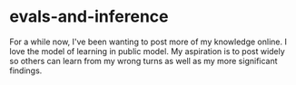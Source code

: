 # evals-and-inference
For a while now, I've been wanting to post more of my knowledge online. I love the model of learning in public model.  My aspiration is to post widely so others can learn from my wrong turns as well as my more significant findings.
